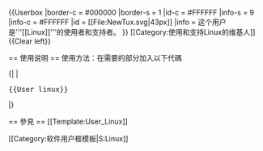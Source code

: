 {{Userbox
  |border-c = #000000
  |border-s = 1
  |id-c     = #FFFFFF
  |info-s   = 9
  |info-c   = #FFFFFF
  |id       = [[File:NewTux.svg|43px]]
  |info     = 这个用户是'''[[Linux]]'''的使用者和支持者。
}}
<includeonly>[[Category:使用和支持Linux的维基人]]</includeonly>
<noinclude>
{{Clear left}}

== 使用说明 ==
使用方法：在需要的部分加入以下代碼

{|
 | <pre>{{User linux}}</pre>
 |}

== 參見 ==
[[Template:User_Linux]]

[[Category:软件用户框模板|S:Linux]]
</noinclude>